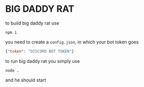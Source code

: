 # BIG DADDY RAT
to build big daddy rat use 
```console
npm i
```
you need to create a `config.json`, in which your bot token goes
```json
{"token": "DISCORD BOT TOKEN"}
```
to run big daddy rat you simply use
```console
node .
```
and he should start